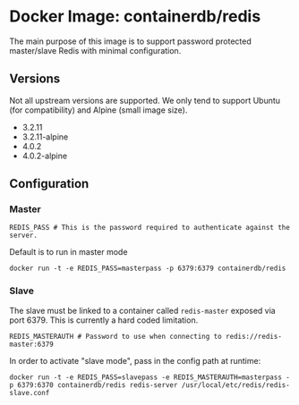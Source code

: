 # Docker Image: containerdb/redis

The main purpose of this image is to support password protected master/slave Redis with minimal configuration.

## Versions

Not all upstream versions are supported. We only tend to support Ubuntu (for compatibility) and Alpine (small image size).

- 3.2.11
- 3.2.11-alpine
- 4.0.2
- 4.0.2-alpine


## Configuration

### Master

```
REDIS_PASS # This is the password required to authenticate against the server.
```

Default is to run in master mode

```
docker run -t -e REDIS_PASS=masterpass -p 6379:6379 containerdb/redis
```

### Slave

The slave must be linked to a container called `redis-master` exposed via port
6379. This is currently a hard coded limitation.

```
REDIS_MASTERAUTH # Password to use when connecting to redis://redis-master:6379
```

In order to activate "slave mode", pass in the config path at runtime:

```
docker run -t -e REDIS_PASS=slavepass -e REDIS_MASTERAUTH=masterpass -p 6379:6370 containerdb/redis redis-server /usr/local/etc/redis/redis-slave.conf
```
